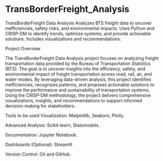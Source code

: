 # TransBorderFreight_Analysis
TransBorderFreight Data Analysis Analyzes BTS freight data to uncover inefficiencies, safety risks, and environmental impacts. Uses Python and CRISP-DM to identify trends, optimize systems, and provide actionable solutions. Includes visualizations and recommendations.

Project Overview

The TransBorderFreight Data Analysis project focuses on analyzing freight transportation data provided by the Bureau of Transportation Statistics (BTS). The goal is to uncover insights into the efficiency, safety, and environmental impact of freight transportation across road, rail, air, and water modes. By leveraging data-driven analysis, this project identifies inefficiencies, recognizes patterns, and proposes actionable solutions to improve the performance and sustainability of transportation systems. Using the CRISP-DM methodology, the project delivers comprehensive visualizations, insights, and recommendations to support informed decision-making for stakeholders.

Tools to be used
Visualization: Matplotlib, Seaborn, Plotly.

Advanced Analysis: Scikit-learn, Statsmodels.

Documentation: Jupyter Notebook.

Dashboards (Optional): Streamlit

Version Control: Git and GitHub.
